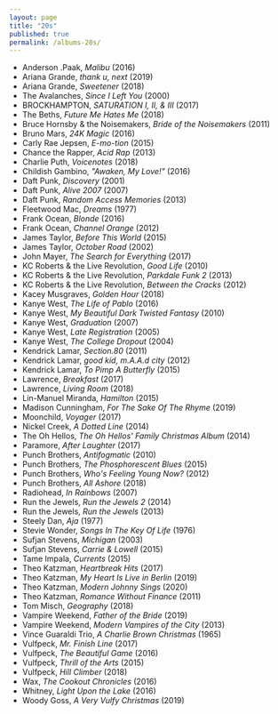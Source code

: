 ```yaml
---
layout: page
title: "20s"
published: true
permalink: /albums-20s/
---
```


* Anderson .Paak, *Malibu* (2016)
* Ariana Grande, *thank u, next* (2019)
* Ariana Grande, *Sweetener* (2018)
* The Avalanches, *Since I Left You* (2000)
* BROCKHAMPTON, *SATURATION I, II, & III* (2017)
* The Beths, *Future Me Hates Me* (2018)
* Bruce Hornsby & the Noisemakers, *Bride of the Noisemakers* (2011)
* Bruno Mars, *24K Magic* (2016)
* Carly Rae Jepsen, *E-mo-tion* (2015)
* Chance the Rapper, *Acid Rap* (2013)
* Charlie Puth, *Voicenotes* (2018)
* Childish Gambino, *"Awaken, My Love!"* (2016)
* Daft Punk, *Discovery* (2001)
* Daft Punk, *Alive 2007* (2007)
* Daft Punk, *Random Access Memories* (2013)
* Fleetwood Mac, *Dreams* (1977)
* Frank Ocean, *Blonde* (2016)
* Frank Ocean, *Channel Orange* (2012)
* James Taylor, *Before This World* (2015)
* James Taylor, *October Road* (2002)
* John Mayer, *The Search for Everything* (2017)
* KC Roberts & the Live Revolution, *Good Life* (2010)
* KC Roberts & the Live Revolution, *Parkdale Funk 2* (2013)
* KC Roberts & the Live Revolution, *Between the Cracks* (2012)
* Kacey Musgraves, *Golden Hour* (2018)
* Kanye West, *The Life of Pablo* (2016)
* Kanye West, *My Beautiful Dark Twisted Fantasy* (2010)
* Kanye West, *Graduation* (2007)
* Kanye West, *Late Registration* (2005)
* Kanye West, *The College Dropout* (2004)
* Kendrick Lamar, *Section.80* (2011)
* Kendrick Lamar, *good kid, m.A.A.d city* (2012)
* Kendrick Lamar, *To Pimp A Butterfly* (2015)
* Lawrence, *Breakfast* (2017)
* Lawrence, *Living Room* (2018)
* Lin-Manuel Miranda, *Hamilton* (2015)
* Madison Cunningham, *For The Sake Of The Rhyme* (2019)
* Moonchild, *Voyager* (2017)
* Nickel Creek, *A Dotted Line* (2014)
* The Oh Hellos, *The Oh Hellos' Family Christmas Album* (2014)
* Paramore, *After Laughter* (2017)
* Punch Brothers, *Antifogmatic* (2010)
* Punch Brothers, *The Phosphorescent Blues* (2015)
* Punch Brothers, *Who's Feeling Young Now?* (2012)
* Punch Brothers, *All Ashore* (2018)
* Radiohead, *In Rainbows* (2007)
* Run the Jewels, *Run the Jewels 2* (2014)
* Run the Jewels, *Run the Jewels* (2013)
* Steely Dan, *Aja* (1977)
* Stevie Wonder, *Songs In The Key Of Life* (1976)
* Sufjan Stevens, *Michigan* (2003)
* Sufjan Stevens, *Carrie & Lowell* (2015)
* Tame Impala, *Currents* (2015)
* Theo Katzman, *Heartbreak Hits* (2017)
* Theo Katzman, *My Heart Is Live in Berlin* (2019)
* Theo Katzman, *Modern Johnny Sings* (2020)
* Theo Katzman, *Romance Without Finance* (2011)
* Tom Misch, *Geography* (2018)
* Vampire Weekend, *Father of the Bride* (2019)
* Vampire Weekend, *Modern Vampires of the City* (2013)
* Vince Guaraldi Trio, *A Charlie Brown Christmas* (1965)
* Vulfpeck, *Mr. Finish Line* (2017)
* Vulfpeck, *The Beautiful Game* (2016)
* Vulfpeck, *Thrill of the Arts* (2015)
* Vulfpeck, *Hill Climber* (2018)
* Wax, *The Cookout Chronicles* (2016)
* Whitney, *Light Upon the Lake* (2016)
* Woody Goss, *A Very Vulfy Christmas* (2019)
